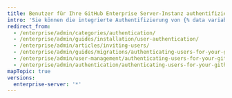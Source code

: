 ```yaml
---
title: Benutzer für Ihre GitHub Enterprise Server-Instanz authentifizieren
intro: 'Sie können die integrierte Authentifizierung von {% data variables.product.prodname_ghe_server %} verwenden oder zwischen CAS, LDAP oder SAML auswählen, um Ihre vorhandenen Konten zu integrieren und den Benutzerzugriff auf {% data variables.product.product_location_enterprise %} zentral zu verwalten.'
redirect_from:
  - /enterprise/admin/categories/authentication/
  - /enterprise/admin/guides/installation/user-authentication/
  - /enterprise/admin/articles/inviting-users/
  - /enterprise/admin/guides/migrations/authenticating-users-for-your-github-enterprise-instance/
  - /enterprise/admin/user-management/authenticating-users-for-your-github-enterprise-server-instance
  - /enterprise/admin/authentication/authenticating-users-for-your-github-enterprise-server-instance
mapTopic: true
versions:
  enterprise-server: '*'
---
```


